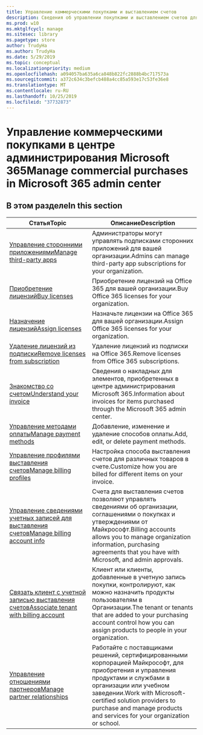 ```yaml
---
title: Управление коммерческими покупками и выставлением счетов
description: Сведения об управлении покупками и выставлением счетов для коммерческих клиентов.
ms.prod: w10
ms.mktglfcycl: manage
ms.sitesec: library
ms.pagetype: store
author: TrudyHa
ms.author: TrudyHa
ms.date: 5/29/2019
ms.topic: conceptual
ms.localizationpriority: medium
ms.openlocfilehash: a094057ba635a6ca848b822fc2888b4bc717573a
ms.sourcegitcommit: a372c634c3befcb488a4cc85a593e17c53fe36e8
ms.translationtype: MT
ms.contentlocale: ru-RU
ms.lasthandoff: 10/25/2019
ms.locfileid: "37732873"
---
```

# <a name="manage-commercial-purchases-in-microsoft-365-admin-center"></a><span data-ttu-id="e3fe0-103">Управление коммерческими покупками в центре администрирования Microsoft 365</span><span class="sxs-lookup"><span data-stu-id="e3fe0-103">Manage commercial purchases in Microsoft 365 admin center</span></span>

## <a name="in-this-section"></a><span data-ttu-id="e3fe0-104">В этом разделе</span><span class="sxs-lookup"><span data-stu-id="e3fe0-104">In this section</span></span>

| <span data-ttu-id="e3fe0-105">Статья</span><span class="sxs-lookup"><span data-stu-id="e3fe0-105">Topic</span></span> | <span data-ttu-id="e3fe0-106">Описание</span><span class="sxs-lookup"><span data-stu-id="e3fe0-106">Description</span></span> |
| ----- | ----------- |
| [<span data-ttu-id="e3fe0-107">Управление сторонними приложениями</span><span class="sxs-lookup"><span data-stu-id="e3fe0-107">Manage third-party apps</span></span>](manage-saas-apps.md) | <span data-ttu-id="e3fe0-108">Администраторы могут управлять подписками сторонних приложений для вашей организации.</span><span class="sxs-lookup"><span data-stu-id="e3fe0-108">Admins can manage third-party app subscriptions for your organization.</span></span> |
| [<span data-ttu-id="e3fe0-109">Приобретение лицензий</span><span class="sxs-lookup"><span data-stu-id="e3fe0-109">Buy licenses</span></span>](https://docs.microsoft.com/office365/admin/subscriptions-and-billing/buy-licenses?view=o365-worldwide) | <span data-ttu-id="e3fe0-110">Приобретение лицензий на Office 365 для вашей организации.</span><span class="sxs-lookup"><span data-stu-id="e3fe0-110">Buy Office 365 licenses for your organization.</span></span> |
| [<span data-ttu-id="e3fe0-111">Назначение лицензий</span><span class="sxs-lookup"><span data-stu-id="e3fe0-111">Assign licenses</span></span>](https://docs.microsoft.com/office365/admin/subscriptions-and-billing/assign-licenses-to-users?view=o365-worldwide) | <span data-ttu-id="e3fe0-112">Назначьте лицензии на Office 365 для вашей организации.</span><span class="sxs-lookup"><span data-stu-id="e3fe0-112">Assign Office 365 licenses for your organization.</span></span> |
| [<span data-ttu-id="e3fe0-113">Удаление лицензий из подписки</span><span class="sxs-lookup"><span data-stu-id="e3fe0-113">Remove licenses from subscription</span></span>](https://docs.microsoft.com/office365/admin/subscriptions-and-billing/remove-licenses-from-subscription?view=o365-worldwide) | <span data-ttu-id="e3fe0-114">Удаление лицензий из подписки на Office 365.</span><span class="sxs-lookup"><span data-stu-id="e3fe0-114">Remove licenses from Office 365 subscriptions.</span></span> |
| [<span data-ttu-id="e3fe0-115">Знакомство со счетом</span><span class="sxs-lookup"><span data-stu-id="e3fe0-115">Understand your invoice</span></span>](/microsoft-365/commerce/billing-and-payments/understand-your-invoice) | <span data-ttu-id="e3fe0-116">Сведения о накладных для элементов, приобретенных в центре администрирования Microsoft 365.</span><span class="sxs-lookup"><span data-stu-id="e3fe0-116">Information about invoices for items purchased through the Microsoft 365 admin center.</span></span> |
| [<span data-ttu-id="e3fe0-117">Управление методами оплаты</span><span class="sxs-lookup"><span data-stu-id="e3fe0-117">Manage payment methods</span></span>](https://docs.microsoft.com/microsoft-store/payment-methods) | <span data-ttu-id="e3fe0-118">Добавление, изменение и удаление способов оплаты.</span><span class="sxs-lookup"><span data-stu-id="e3fe0-118">Add, edit, or delete payment methods.</span></span> |
| [<span data-ttu-id="e3fe0-119">Управление профилями выставления счетов</span><span class="sxs-lookup"><span data-stu-id="e3fe0-119">Manage billing profiles</span></span>](/microsoft-365/commerce/billing-and-payments/manage-billing-profiles) | <span data-ttu-id="e3fe0-120">Настройка способа выставления счетов для различных товаров в счете.</span><span class="sxs-lookup"><span data-stu-id="e3fe0-120">Customize how you are billed for different items on your invoice.</span></span>  |
| [<span data-ttu-id="e3fe0-121">Управление сведениями учетных записей для выставления счетов</span><span class="sxs-lookup"><span data-stu-id="e3fe0-121">Manage billing account info</span></span>](https://docs.microsoft.com/microsoft-store/update-microsoft-store-for-business-account-settings) | <span data-ttu-id="e3fe0-122">Счета для выставления счетов позволяют управлять сведениями об организации, соглашениями о покупках и утверждениями от Майкрософт.</span><span class="sxs-lookup"><span data-stu-id="e3fe0-122">Billing accounts allows you to manage organization information, purchasing agreements that you have with Microsoft, and admin approvals.</span></span> |
| [<span data-ttu-id="e3fe0-123">Связать клиент с учетной записью выставления счетов</span><span class="sxs-lookup"><span data-stu-id="e3fe0-123">Associate tenant with billing account</span></span>](https://docs.microsoft.com/microsoft-store/manage-mpsa-software-microsoft-store-for-business) | <span data-ttu-id="e3fe0-124">Клиент или клиенты, добавленные в учетную запись покупки, контролируют, как можно назначить продукты пользователям в Организации.</span><span class="sxs-lookup"><span data-stu-id="e3fe0-124">The tenant or tenants that are added to your purchasing account control how you can assign products to people in your organization.</span></span> |
| [<span data-ttu-id="e3fe0-125">Управление отношениями партнеров</span><span class="sxs-lookup"><span data-stu-id="e3fe0-125">Manage partner relationships</span></span>](https://docs.microsoft.com/microsoft-store/work-with-partner-microsoft-store-business) | <span data-ttu-id="e3fe0-126">Работайте с поставщиками решений, сертифицированными корпорацией Майкрософт, для приобретения и управления продуктами и службами в организации или учебном заведении.</span><span class="sxs-lookup"><span data-stu-id="e3fe0-126">Work with Microsoft-certified solution providers to purchase and manage products and services for your organization or school.</span></span> |